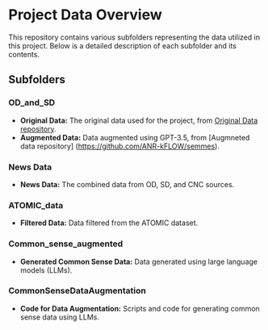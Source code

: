 # Project Data Overview

This repository contains various subfolders representing the data utilized in this project. Below is a detailed description of each subfolder and its contents.

## Subfolders

### OD_and_SD
- **Original Data:** The original data used for the project, from 
 [Original Data repository](https://github.com/ANR-kFLOW/EventRelationDataset).
- **Augmented Data:** Data augmented using GPT-3.5, from [Augmneted data repository] (https://github.com/ANR-kFLOW/semmes).

### News Data
- **News Data:** The combined data from OD, SD, and CNC sources.

### ATOMIC_data
- **Filtered Data:** Data filtered from the ATOMIC dataset.

### Common_sense_augmented
- **Generated Common Sense Data:** Data generated using large language models (LLMs).

### CommonSenseDataAugmentation
- **Code for Data Augmentation:** Scripts and code for generating common sense data using LLMs.
